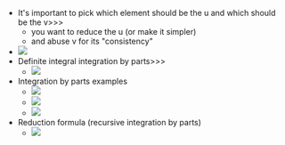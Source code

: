 - It's important to pick which element should be the u and which should be the v>>>
    - you want to reduce the u (or make it simpler)
    - and abuse v for its "consistency"
- ![](https://remnote-user-data.s3.amazonaws.com/WglRkj2zVZOYdr6bLC_vD14qEBAyQRaaNl9iBMN6j35rfl7loLthUSNIQLlhhr-24ozEWzJpcOprxqpYWwi43TnlGlQuhcjQYblufikkFa2rmHYVyQnX2pE4WpicQxGL.png) 
- Definite integral integration by parts>>>
    - ![](https://remnote-user-data.s3.amazonaws.com/MaP9zDXl5KSMNN8ecUxHQo49PkcMJoHOOMdlvtGP9LmyejizegPxaXGb65LNVVlD6EgS8OCABBJ-AI69Y0JW8JlqNG1JWYJk3FoycgrPANfgw1frIG18Hf5W2otfhqvx.png) 
- Integration by parts examples
    - ![](https://remnote-user-data.s3.amazonaws.com/8gpPKMdHbrkNnJ7wEh9dZJZ6mJw-HLNdd1OlZuCeznWw2wX4Nrx4ezM7gCbjcHbLtkWVBwRfpkJBgxy-zsSaYed4i0uruj7uc6FwSqBtOuzp9gVT84BZ3qsnGv2dVO2p.png) 
    - ![](https://remnote-user-data.s3.amazonaws.com/VP9J81LvjtLE_D22NAyK6cqkxg_zXQ77pxsHmIKrwn9GKkZG5BJ7RTuvKFqs9nnoeZ4JqOvZgcC5WI_hzqrE_EgzQmgHM1UpZdY6b0ybC51Ak-UmfrEvEUA11qVEScCC.png) 
    - ![](https://remnote-user-data.s3.amazonaws.com/0SlhT6s85Tl30PzF6MXHKjPK0-u-RZGVolvDotEEHlObshIgQbbf4ppAj27h3Or_m6KjOwz9uRRQ5KIE_0RZd5BYKqOixKC7E2OdrZLSVHhmOb1qEwPIOlTRiVQx-tnM.png) 
- Reduction formula (recursive integration by parts)
    - ![](https://remnote-user-data.s3.amazonaws.com/b4qOdnDTmBYvY72eFn9WRHcQn6ULth2AMDpnv8_GHtrUj1JwpDgF5H1NAWj4Qaq3x5qLyR2nqTAL9VXkEKvfx1Be0trCq6n_6YqLI6vC-yq12pl1sHElUdRWePR4NpVW.png) 
